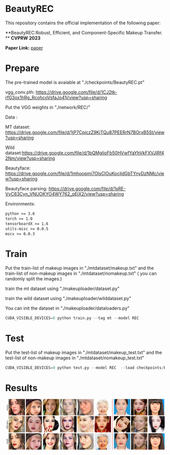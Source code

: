 
# BeautyREC

This repository contains the official implementation of the following paper:

**BeautyREC:Robust, Efficient, and Component-Specific Makeup Transfer.  **    **CVPRW 2023**

**Paper Link:**  [paper](https://arxiv.org/abs/2212.05855)



# Prepare

The pre-trained model is avaiable at  "./checkpoints/BeautyREC.pt"

vgg_conv.pth: https://drive.google.com/file/d/1CJ2tk-rfG3ox1hRg_RcohcoVsfaJo41j/view?usp=sharing

Put the VGG weights in "./network/REC/"

Data :

MT dataset: https://drive.google.com/file/d/1jP7CpiczZ9KjTQu87PEERrN7BOrxB5St/view?usp=sharing

Wild dataset:https://drive.google.com/file/d/1bQMglioFb50HVwfYaYhVkFXVJIRf42Nm/view?usp=sharing 

Beautyface: https://drive.google.com/file/d/1mhoopmi7OlsClOuKocjldGbTYnyDzNMc/view?usp=sharing

Beautyface parsing: https://drive.google.com/file/d/1sRE-VvC63Cyn_VNUOKYO4WY762_qEjX2/view?usp=sharing

Environments: 

```
python >= 3.6
torch >= 1.0
tensorboardX >= 1.6
utils-misc >= 0.0.5
mscv >= 0.0.3
```



# Train 

Put the train-list of makeup images in "./mtdataset/makeup.txt" and the train-list of non-makeup images in "./mtdataset/nomakeup.txt" ( you can randomly split the images.)

train the mt dataset  using "./makeuploader/dataset.py"

train the wild dataset using "./makeuploader/wilddataset.py"

You can init the dataset  in "./makeuploader/dataloaders.py"

```python
CUDA_VISIBLE_DEVICES=0 python train.py --tag mt --model REC 
```



# Test

Put the test-list of makeup images in "./mtdataset/makeup_test.txt" and the test-list of non-makeup images in "./mtdataset/nomakeup_test.txt" 

```python
CUDA_VISIBLE_DEVICES=0 python test.py --model REC  --load checkpoints/BeautyREC.pt
```



# Results

![image-20230504144511674](./figs/img.jpg)

